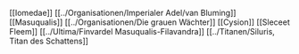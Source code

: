 [[Iomedae]]
[[../Organisationen/Imperialer Adel/van Bluming]]
[[Masuqualis]]
[[../Organisationen/Die grauen Wächter]]
[[Cysion]]
[[Sleceet Fleem]]
[[../Ultima/Finvardel Masuqualis-Filavandra]]
[[../Titanen/Siluris, Titan des Schattens]]
